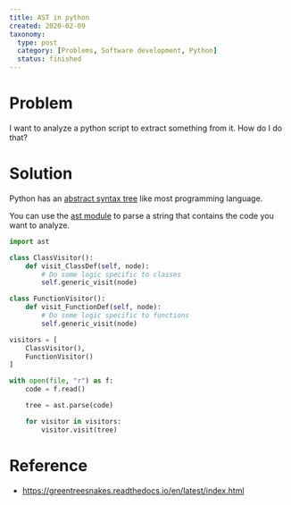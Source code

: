 ```yaml
---
title: AST in python
created: 2020-02-09
taxonomy:
  type: post
  category: [Problems, Software development, Python]
  status: finished
---
```


# Problem
I want to analyze a python script to extract something from it. How do I do that?

# Solution
Python has an [abstract syntax tree](https://en.wikipedia.org/wiki/Abstract_syntax_tree) like most programming language.

You can use the [ast module](https://docs.python.org/3/library/ast.html) to parse a string that contains the code you want to analyze.

```python
import ast

class ClassVisitor():
	def visit_ClassDef(self, node):
		# Do some logic specific to classes
		self.generic_visit(node)

class FunctionVisitor():
	def visit_FunctionDef(self, node):
		# Do some logic specific to functions
		self.generic_visit(node)

visitors = [
	ClassVisitor(),
	FunctionVisitor()
]

with open(file, "r") as f:
	code = f.read()

	tree = ast.parse(code)

	for visitor in visitors:
		visitor.visit(tree)
```

# Reference
* https://greentreesnakes.readthedocs.io/en/latest/index.html
